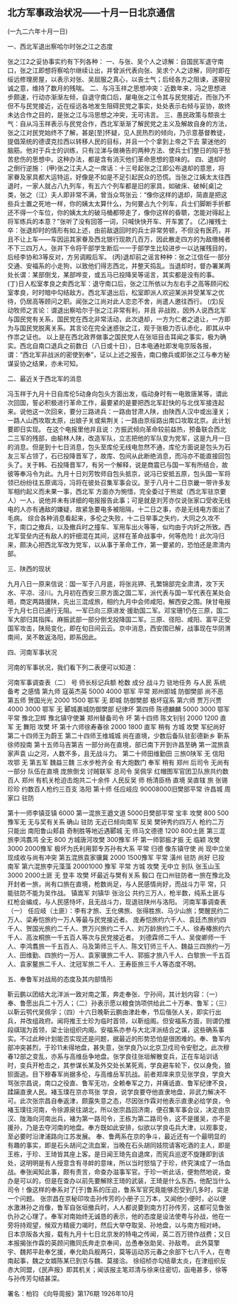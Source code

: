 ## 北方军事政治状况——十月一日北京通信

(一九二六年十月一日)

一、西北军退出察哈尔时张之江之态度

张之江2之妥协事实约有下列各种：
一、与张、吴个人之谅解：自国民军退守南口，张之江即想将察哈尔继续让出，并曾派代表向张、吴求个人之谅解，同时即在绥远修理房屋，以表示对张、吴屈服之真心，以丧士气；后经各方之阻谏，遂寝投诚之意，维持了数月的残喘。
二、与冯玉祥之思想冲突：近数年来，冯之思想进步颇速，行动亦渐渐左倾，自退守南口后，屡电张之江令其与民党接近，而张乃不但不与民党接近，近在绥远各地发生阻碍民党之事实，处处表示右倾与妥协，故终未达合作之目的，是张之江与冯思想之冲突，无可讳言。
三、愚民政策与颓丧士气：自从冯玉祥表示与民党合作，西北军渐渐了解民党之主义及解故自身的方法，张之江对民党始终不了解，甚是[至]怀疑，见人民热烈的倾向，乃示意基督教徒，提倡笼统的德谟克拉西以转移人民的目标，并且一个个拿到上帝之下去
蒙迷他的脑筋。他对于兵士的训练，只有泣涕与做祷告的两种方法、使兵士们整日的陷于愁苦悲伤的思想中。这种办法，都是含有消灭他们革命思想的意味的。
四、退却时之倒行逆施：
(甲)张之江夫人之一席话：十三号起张之江即公布退却的意思，将家眷及家具都大运特运，好像是不如是不足引起民众的恐慌。当张之江姨太太往西退时，一家人就占八九列车，有五六个列车都是旧的家具，如破床、破棹[桌]之类，张之（江）夫人即非常不满，曾当众骂张云：“像你这样的退却，简直是把这些兵士置之死地一样，你的姨太太算什么，为何要占九个列车，兵士们脚断手折都还不得一个车位，你的姨太太的破马桶都带走了，像你这样的昏聩，怎能对得起上将军练兵的本意？”张听了没有回答一词，只喊快快开车、开车罢了。
(乙)摧残士卒：张退却时的情形有如上述，由前敌退回时的兵士非常劳顿，不但没有医药，并且不让上车——车因运其家眷及西北银行现款几百万，因此散走四方的为敌缴械者不下三四万人。张并下令将干部学生断后一一于部学生比较进步一以达摧残目的，后经李协和3等反对，方另调殿后军。
(丙)退却前之谣言种种：张之江信任一·部分交通、安福系的小走狗，以致他们得志西北，并整天捣乱。当退却时，督办署某两处长谓：某部倒戈，某部哗变，或五马已投降吴等谣言，其实都是没有的事。
(丁)日人松室孝良之卖西北军：退守南口后，张之江所依以为左右手之高等顾问松室孝良，时时暗中勾结敌方。西北军退出后，松室即派人欢迎某派并受某军之优待，仍居高等顾问之职。闻张之江尚对此人恋恋不舍，尚遣人邀往西行。
(戊)反动牧师之言论：谓退出察哈尔于张之江非常有利，并且
非战败，因外人说西北军与国民党有关系，国民党在西北非常活动，此次退却，一方为仁者之退让，一方即为与国民党脱离关系。其言论在完全迷惑张之江，观于张极力否认赤化，即其从中作祟之证也。
以上是在西北政界做事之国民党人在张垣目击耳闻之事实，极为确实。西北自南口退兵之前数日（八日或十日），日本电通社即发电京阪各报，谓：“西北军非战派的密使到奉”，证以上述之报告，南口撤兵或即张之江与奉方秘谋妥协之结果，亦未可知。

二、最近关于西北军的消息

冯玉祥于九月十日自库伦5动身向包头方面出发，临动身时有一电致唐某等，谓此次回国，誓必积极进行革命工作，最要紧的是要把西北军赶快的与北伐军接连起来。说他这一次回来，要分三路进兵：一路由甘肃人陕，由陕西人汉中或出潼关；一路人山西攻取太原，出娘子关或紫荆关；一路由京绥路出南口攻取北京。此计划要即日实现。
在这个电报里他并且说：方振武倾向革命较前益热，预备联合西北二三军的残部，由榆林人陕，改造军队，立志把他的军队变为党军，这是九月一日的消息。但是到十七日消息，包头至库伦无线电忽然不通，库伦方面说是包头为石友三军占领了，石已投降晋军了，故库、包间从此断绝消息，而冯亦不能直接回包头了。关于韩、石投降晋军7，有另一个解释，说是商震已与国一军有所结合，故彼等奉冯令为此。九月十日刘芳牧师自包头抵京，说冯已安抵五原，包头国一军将领已纷纷往五原谒冯，冯将在彼处召集军事会议。至于八月十二日京畿一带许多友军相约起义而未果一事，西北军
方面亦为惋惜，完全委过于熊斌（西北军驻京要人）一人，说他并未有详细的电报报告此事；可是就是刘芳亦仅说张家口受收无线电的人亦有通敌的嫌疑，故紧急要电多被阻隔，十二日之事，亦是无线电方面出了毛病。
综合各种消息看起来，多伦之失败，十二日举事之失约，大同之久攻不下，南口之撤兵，以及撤兵时之撞车、军用车出火等等，似均由于内奸之所致。西北军营垒内还有敌人的奸细混在其间，这样在革命战事中，何等危险！此次冯归来，颇决心把西北军改为党军，以从事于革命工作，第一要紧的，恐怕还是肃清内部。

三、陕西的现状

九月八日一原来信说：国一军于八月底，将张兆钾、孔繁锦部完全肃清，攻下天水、平凉、泾川。九月初在西安三原方面之国二军，派代表与国一军代表在某处会晤，商定两路援陕，先出三混成旅，相约九月中会师咸阳，解西安之围。陕甘电报于九月七日已通行无阻。一军已向三原进发·援助国二军。邓宝珊1仍在三原，国二军大部归其指挥。麻振武部一部分倒戈投降国二军。三原、径阳、咸阳、富平正受国军攻击，陕局变化，即在旬日间云云。京中消息，西安围已解，战事现在华阴渭南间，吴不敢返洛阳，即系因此。

四、河南军事状况

河南的军事状况，我们看下列二表便可以知道：

河南军事调查表（二）  号  师长标记兵额  枪数  成分  战斗力  驻地任务  与人民  系统  备考  之感情  第九师  寇英杰英  5000  4000  鄂军  平常  郑州即城  防御樊部  尚不恶  第五师  贺国光光  2000  1500  鄂军  无  即城  防御樊部  极坏寇系  第六师  贾万兴贾  4000  3000  鄂军  无  郾城裹城防御樊部  纪律坏  第四师  陈德麟麟  5000  3000  鄂军  平常  豫北卫辉  豫北镇守使兼  郑州替备司令  坏  第十四师  陈文钊钊  2000  1200  直军  无  舞阳  攻樊  坏  第十六师徐寿春徐  2000  1800  直军  稍有  方城  攻樊  军纪尚好  第二十四师王为蔚王  第二十四师王维城城  尚在直境，少数后备队驻彭德新乡  靳系  徐师投南  第十五师马吉第吉  一部分尚在直境，部已南下开到许昌至确  第一混旅袁家声袁  山之河，人数不多，且无战斗力。  第二十师田维勤田  三旅0陕军  无  信阳  攻鄂  无  第五军  魏益三魏  三水步枪齐全  有大炮数门  奉军  稍有  郑州  后司令  无尚有一部分  队伍在直境  庞旅倒戈  讨贼联军  总司令  吴佩孚  红帽图军官团卫队旅共约数百人  郑州  有机关枪迫击炮共二十余件  人民反吴  师  杨清臣杨  直境  吴直辖  旅  张锡珍珍  约数百人枪约三百支  洛阳  第十师  任应岐应  90008000旧樊部平常  许昌城  周家口  驻防

第十一师李镇亚镇  6000  第一混旅王遒文道  5000日樊部平常  宝丰  攻樊  800  500  豫军无  无与奖有关系  确山  驻防  无近已倾向南军  反吴  樊钟秀约四万人  枪约二万  只能出  南阳鲁山郏县  奇制胜等地近遇郾城  无  师马文德德  1200  800土匪  第三混旅李鸿翥鸿  全无  800  方城唐河攻樊  300豫军  坏  第一师郭振才振  无  临颖  攻樊  3000  2000豫军  极坏为氏利用郭专苏孙有大系  平常  归德  像东镇守使  尚  现中立坐现成收与尚有冲突  第五混旅袁家骥冀  2000  1500豫军  平常  潢州  驻防  尚好  已投南军  第六混旅李元藻藻  20001000  豫军  平常  方城  攻樊  无中立  别队  张玉山玉  3000  2000土匪  无  登丰  攻樊  坏最近与樊有关系  毅口  在口州驻防者一旅在豫北及开封者一旅，尚有口旅在直境，枪数尚足，与人民感情尚好，而战斗力平  常，只能驻防不能为吴作战。  镇嵩军  刘镇华  张治公  共约三万人，枪半数，纯系土匪与红枪会编成，与人民感恃坏，且无战斗力，现退驻陕州与洛阳。
河南军事调查表（一）
任应岐（土匪）：李有才旅、王化佛旅、张得胜旅、马少山旅；樊醒民约二万人、梁寿恺旅约一万人等最与民党接近者。
庞寿恺旅约六千人、袁廷杰旅约四千人、贺国光旅约二千人、贾万兴旅约二千人、刘万龄旅约二千人、徐寿椿旅约六千人、高汝桐旅一千五百人等次与民党接近者。
刘德霖师二千人、吴俊卿师一千人、李鸿翥旅一千五百人、马及第师三千人、陈文钉师三千人、魏益三四旅约一万人、田维勤、四旅约一万人、袁家骥旅二千人、郭振才旅八千人、白黎旅一千五百人、袁家鳌旅二千人、沈冠军旅二千人、王寿臣旅三千人等态度不明。

五、奉鲁军对战局的态度及其内部情形

靳云鹏以团结大北洋派一致对南之策，奔走奉张、宁孙间，其计划内容：（一）奉、鲁愿出兵二十万人；（二）孙表示愿以粮食饷项供给此二十万奉、鲁军；（三）以靳云鹗代吴佩孚；（四）十六日晚靳云鹏由津赴奉，节后偕张人关，即实行出兵，并改组政府。闻将推王士珍为临时首领，以靳组阁。但安福系方面，则谓仍推段祺瑞为首领，梁士诒组织内阁。安福系亦参与大北洋派结合之谋，这些确系事实。不过此种计划能否实现还是问题，据最近的形势恐怕是很困难的。奉、鲁军内部冲突甚烈，于珍11未得地盘，甚失意，张学良乃以北京卫戍司令安慰之。此次穆春12部之变乱，亦系与高维岳争地盘。张学良往张垣解散变兵，正在车站训话时，变兵开枪击之，其参谋长某及外交处长某死焉，学良避车轮下，仅以身免，狼狈面逃。目下穆春军尚据多伦，与高维岳军抗战。前者郑庠来京见张学良，学良大骂张宗昌说，南口之役直、鲁军无功，全赖奉军之力，并痛诋直、鲁军纪律不良，蹂躏直隶人民。褚玉璞在京亦骂张
学良，说学良要夺他直隶地盘，非武力解决不可。此次张宗昌自奉返津，颇露失意之态，尽因张作霖对他表示直隶必给学良，令褚玉璞往河南，令徐源泉往湖北，所以张宗昌回济南，便召集军事会议，决定由京汉、陇海向河南出兵，褚为第一路司令，王栋为第二路司令，这不是援吴，亦不是援孙，乃是去夺河南的地盘。奉方既如此安排，似欲以学良屯兵大津，以观事变，至必要时沿津浦路向江苏发展。
奉、鲁两系在京的争斗，最近还有一个最明显的有趣的事实，即是石头胡问之流血案，当晚在石头胡同妓院请客吃酒的主人，即是王栋，于珍、王琦皆其座上客。是日闻王琦先自退席，而宪兵巡逻不旋踵即到该处，这明明是有人授意含有寻衅的意味，所以当时怒恼了于珍，终究演成了一场血战。奉张闻知此事，颇有责言，命查办滋事军官。于珍一听此话，便勃然地说，查办是可以的，但是在查办以前先要解除王琦的武装，王琦是什么东西，他配当什么司令！像这样的奉系对了[于]鲁系的压迫，鲁系军官究竟能够忍受到几多时，实是一个问题。
张宗昌在京秘印攻击孙传芳的小册子三万本，又闻他小便时，必以便水激淋孙之肖像，鲁军自张垣撤兵时，人人都说要到南方打孙传芳，这都可见鲁张仇孙之心理了。奉军对南始终无诚恳的表示，他的态度是设法使粤与孙战，他在一旁将持观望，候双方精疲力竭时，然后大举夺取吴、孙地盘，以与南方相对峙。
日本京阪各大报，载有九月十七日北京发的特电之传闻，英二百万镑作战费；又日本报揭张作霖的英顾问撒同氏奔走京奉间，怂恿奉张助吴、孙敌粤。
此外莫擎宇、魏邦平赴奉乞援，奉允助兵舰两只，莫等运动苏元春之余部下七八千人，在粤南起事，魏之女婿陈某已到京与魏、莫接洽。
徐绍桢亦勾结章太炎，在津组织反赤大同盟，《民声报》即其机关；闻该报主笔邓清与徐来往密切，函电甚多，徐等与孙传芳勾结甚深。

署名：柏钧
《向导周报》第176期
1926年10月

